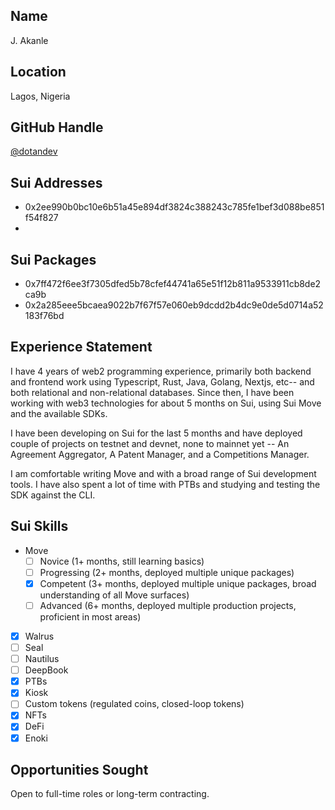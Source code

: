 ## Name

J. Akanle

## Location

Lagos, Nigeria

## GitHub Handle

[@dotandev](https://github.com/dotandev)

## Sui Addresses

- 0x2ee990b0bc10e6b51a45e894df3824c388243c785fe1bef3d088be851f54f827
- 

## Sui Packages

- 0x7ff472f6ee3f7305dfed5b78cfef44741a65e51f12b811a9533911cb8de2ca9b
- 0x2a285eee5bcaea9022b7f67f57e060eb9dcdd2b4dc9e0de5d0714a52183f76bd

## Experience Statement

I have 4 years of web2 programming experience, primarily both backend and frontend work using Typescript, Rust, Java, Golang, Nextjs, etc-- and both relational and non-relational  databases. Since then, I have been working with web3 technologies for about 5 months on Sui, using Sui Move and the available SDKs.

I have been developing on Sui for the last 5 months and have deployed couple of projects on testnet and devnet, none to mainnet yet -- An Agreement Aggregator, A Patent Manager, and a Competitions Manager.

I am comfortable writing Move and with a broad range of Sui development tools. I have also spent a lot of time with PTBs and studying and testing the SDK against the CLI.

## Sui Skills

- Move
  - [ ] Novice (1+ months, still learning basics)
  - [ ] Progressing (2+ months, deployed multiple unique packages)
  - [x] Competent (3+ months, deployed multiple unique packages, broad understanding of all Move surfaces)
  - [ ] Advanced (6+ months, deployed multiple production projects, proficient in most areas)
- [x] Walrus
- [ ] Seal
- [ ] Nautilus
- [ ] DeepBook
- [x] PTBs
- [x] Kiosk
- [ ] Custom tokens (regulated coins, closed-loop tokens)
- [x] NFTs
- [x] DeFi
- [x] Enoki

## Opportunities Sought

Open to full-time roles or long-term contracting.
